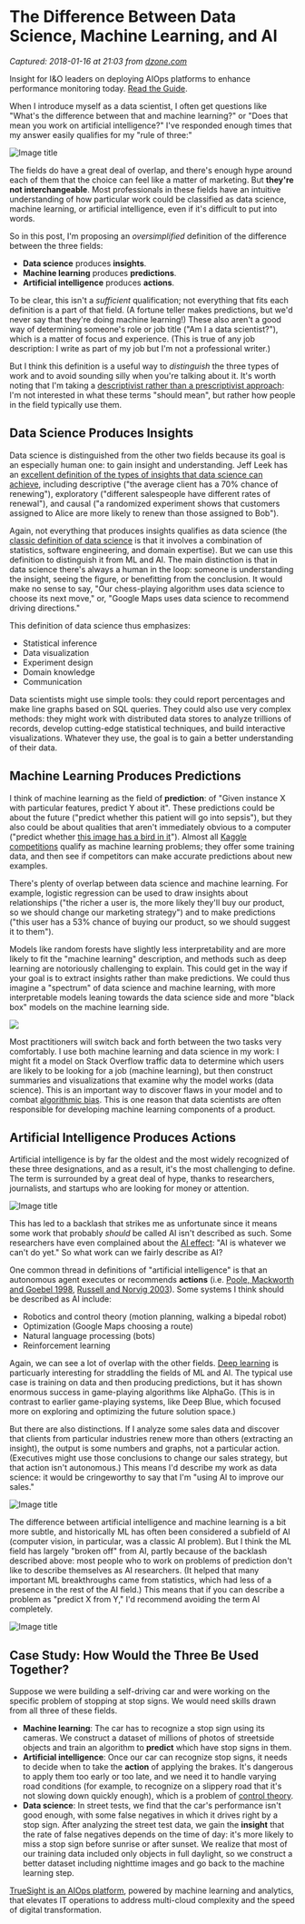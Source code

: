 # The Difference Between Data Science, Machine Learning, and AI

_Captured: 2018-01-16 at 21:03 from [dzone.com](https://dzone.com/articles/the-difference-between-data-science-machine-learni?edition=356092&utm_source=Daily%20Digest&utm_medium=email&utm_campaign=Daily%20Digest%202018-01-16)_

Insight for I&O leaders on deploying AIOps platforms to enhance performance monitoring today. [Read the Guide](https://dzone.com/go?i=260321&u=http%3A%2F%2Fwww.bmc.com%2Fforms%2Fgartner-market-guide-for-aiops-platforms-2017.html%3Fcid%3Dpt-PA_STA_All_FC_PT_Gartner_AIOps_Market_Guide_Dzone_Analyst_Report-AB-03-f-08232017%26cc%3Dpt%26elqcid%3D4114%26sfcid%3D7011O0000027wFd).

When I introduce myself as a data scientist, I often get questions like "What's the difference between that and machine learning?" or "Does that mean you work on artificial intelligence?" I've responded enough times that my answer easily qualifies for my "rule of three:"

![Image title](https://dzone.com/storage/temp/7825612-screen-shot-2018-01-12-at-105018-am.png)

The fields do have a great deal of overlap, and there's enough hype around each of them that the choice can feel like a matter of marketing. But **they're not interchangeable**. Most professionals in these fields have an intuitive understanding of how particular work could be classified as data science, machine learning, or artificial intelligence, even if it's difficult to put into words.

So in this post, I'm proposing an _oversimplified_ definition of the difference between the three fields:

  * **Data science** produces **insights**.
  * **Machine learning** produces **predictions**.
  * **Artificial intelligence** produces **actions**.

To be clear, this isn't a _sufficient_ qualification; not everything that fits each definition is a part of that field. (A fortune teller makes predictions, but we'd never say that they're doing machine learning!) These also aren't a good way of determining someone's role or job title ("Am I a data scientist?"), which is a matter of focus and experience. (This is true of any job description: I write as part of my job but I'm not a professional writer.)

But I think this definition is a useful way to _distinguish_ the three types of work and to avoid sounding silly when you're talking about it. It's worth noting that I'm taking a [descriptivist rather than a prescriptivist approach](http://english.blogoverflow.com/2012/10/prescriptivism-and-descriptivism/): I'm not interested in what these terms "should mean", but rather how people in the field typically use them.

## Data Science Produces Insights

Data science is distinguished from the other two fields because its goal is an especially human one: to gain insight and understanding. Jeff Leek has an [excellent definition of the types of insights that data science can achieve](http://jtleek.com/modules/01_DataScientistToolbox/03_01_typesOfQuestions/#1), including descriptive ("the average client has a 70% chance of renewing"), exploratory ("different salespeople have different rates of renewal"), and causal ("a randomized experiment shows that customers assigned to Alice are more likely to renew than those assigned to Bob").

Again, not everything that produces insights qualifies as data science (the [classic definition of data science](http://drewconway.com/zia/2013/3/26/the-data-science-venn-diagram) is that it involves a combination of statistics, software engineering, and domain expertise). But we can use this definition to distinguish it from ML and AI. The main distinction is that in data science there's always a human in the loop: someone is understanding the insight, seeing the figure, or benefitting from the conclusion. It would make no sense to say, "Our chess-playing algorithm uses data science to choose its next move," or, "Google Maps uses data science to recommend driving directions."

This definition of data science thus emphasizes:

  * Statistical inference
  * Data visualization
  * Experiment design
  * Domain knowledge
  * Communication

Data scientists might use simple tools: they could report percentages and make line graphs based on SQL queries. They could also use very complex methods: they might work with distributed data stores to analyze trillions of records, develop cutting-edge statistical techniques, and build interactive visualizations. Whatever they use, the goal is to gain a better understanding of their data.

## Machine Learning Produces Predictions

I think of machine learning as the field of **prediction**: of "Given instance X with particular features, predict Y about it". These predictions could be about the future ("predict whether this patient will go into sepsis"), but they also could be about qualities that aren't immediately obvious to a computer ("predict whether [this image has a bird in it](https://xkcd.com/1425/)"). Almost all [Kaggle competitions](https://www.kaggle.com/competitions) qualify as machine learning problems; they offer some training data, and then see if competitors can make accurate predictions about new examples.

There's plenty of overlap between data science and machine learning. For example, logistic regression can be used to draw insights about relationships ("the richer a user is, the more likely they'll buy our product, so we should change our marketing strategy") and to make predictions ("this user has a 53% chance of buying our product, so we should suggest it to them").

Models like random forests have slightly less interpretability and are more likely to fit the "machine learning" description, and methods such as deep learning are notoriously challenging to explain. This could get in the way if your goal is to extract insights rather than make predictions. We could thus imagine a "spectrum" of data science and machine learning, with more interpretable models leaning towards the data science side and more "black box" models on the machine learning side.

![](https://imgs.xkcd.com/comics/machine_learning.png)

Most practitioners will switch back and forth between the two tasks very comfortably. I use both machine learning and data science in my work: I might fit a model on Stack Overflow traffic data to determine which users are likely to be looking for a job (machine learning), but then construct summaries and visualizations that examine why the model works (data science). This is an important way to discover flaws in your model and to combat [algorithmic bias](https://en.wikipedia.org/wiki/Algorithmic_bias). This is one reason that data scientists are often responsible for developing machine learning components of a product.

## Artificial Intelligence Produces Actions

Artificial intelligence is by far the oldest and the most widely recognized of these three designations, and as a result, it's the most challenging to define. The term is surrounded by a great deal of hype, thanks to researchers, journalists, and startups who are looking for money or attention.

![Image title](https://dzone.com/storage/temp/7825667-screen-shot-2018-01-12-at-110255-am.png)

This has led to a backlash that strikes me as unfortunate since it means some work that probably _should_ be called AI isn't described as such. Some researchers have even complained about the [AI effect](https://en.wikipedia.org/wiki/AI_effect): "AI is whatever we can't do yet." So what work can we fairly describe as AI?

One common thread in definitions of "artificial intelligence" is that an autonomous agent executes or recommends **actions** (i.e. [Poole, Mackworth and Goebel 1998](http://www.cs.ubc.ca/~poole/ci.html), [Russell and Norvig 2003](http://aima.cs.berkeley.edu/)). Some systems I think should be described as AI include:

  * Robotics and control theory (motion planning, walking a bipedal robot)
  * Optimization (Google Maps choosing a route)
  * Natural language processing (bots)
  * Reinforcement learning

Again, we can see a lot of overlap with the other fields. [Deep learning](https://en.wikipedia.org/wiki/Deep_learning) is particuarly interesting for straddling the fields of ML and AI. The typical use case is training on data and then producing predictions, but it has shown enormous success in game-playing algorithms like AlphaGo. (This is in contrast to earlier game-playing systems, like Deep Blue, which focused more on exploring and optimizing the future solution space.)

But there are also distinctions. If I analyze some sales data and discover that clients from particular industries renew more than others (extracting an insight), the output is some numbers and graphs, not a particular action. (Executives might use those conclusions to change our sales strategy, but that action isn't autonomous.) This means I'd describe my work as data science: it would be cringeworthy to say that I'm "using AI to improve our sales."

![Image title](https://dzone.com/storage/temp/7825680-screen-shot-2018-01-12-at-110446-am.png)

The difference between artificial intelligence and machine learning is a bit more subtle, and historically ML has often been considered a subfield of AI (computer vision, in particular, was a classic AI problem). But I think the ML field has largely "broken off" from AI, partly because of the backlash described above: most people who to work on problems of prediction don't like to describe themselves as AI researchers. (It helped that many important ML breakthroughs came from statistics, which had less of a presence in the rest of the AI field.) This means that if you can describe a problem as "predict X from Y," I'd recommend avoiding the term AI completely.

![Image title](https://dzone.com/storage/temp/7825691-screen-shot-2018-01-12-at-110546-am.png)

## Case Study: How Would the Three Be Used Together?

Suppose we were building a self-driving car and were working on the specific problem of stopping at stop signs. We would need skills drawn from all three of these fields.

  * **Machine learning**: The car has to recognize a stop sign using its cameras. We construct a dataset of millions of photos of streetside objects and train an algorithm to **predict** which have stop signs in them.
  * **Artificial intelligence**: Once our car can recognize stop signs, it needs to decide when to take the **action** of applying the brakes. It's dangerous to apply them too early or too late, and we need it to handle varying road conditions (for example, to recognize on a slippery road that it's not slowing down quickly enough), which is a problem of [control theory](https://en.wikipedia.org/wiki/Control_theory).
  * **Data science**: In street tests, we find that the car's performance isn't good enough, with some false negatives in which it drives right by a stop sign. After analyzing the street test data, we gain the **insight** that the rate of false negatives depends on the time of day: it's more likely to miss a stop sign before sunrise or after sunset. We realize that most of our training data included only objects in full daylight, so we construct a better dataset including nighttime images and go back to the machine learning step.

[TrueSight is an AIOps platform](https://dzone.com/go?i=247359&u=http%3A%2F%2Fwww.bmc.com%2Fit-solutions%2Ftruesight.html), powered by machine learning and analytics, that elevates IT operations to address multi-cloud complexity and the speed of digital transformation.
